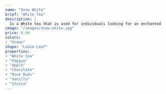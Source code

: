 ```yaml
---
name: "Snow White"
brief: "White Tea"
description: |
  Is a White tea that is used for individuals looking for an enchanted experience. This cup will have you listening to the birds in the morning!
image: "/images/snow-white.jpg"
price: 8.60
colors:
- "Green"
shape: "Loose Leaf"
properties:
- "White tea"
- "Papaya"
- "Apple"
- "Chocolate"
- "Rose Buds"
- "Vanilla"
- "Stevia"
---
```

